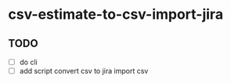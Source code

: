 # csv-estimate-to-csv-import-jira

## TODO

- [ ] do cli
- [ ] add script convert csv to jira import csv
